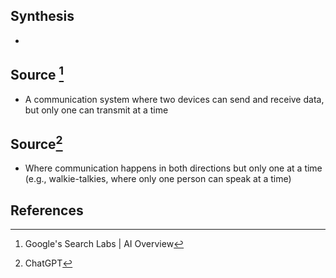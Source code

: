 ## Synthesis
- 
## Source [^1]
- A communication system where two devices can send and receive data, but only one can transmit at a time
## Source[^2]
- Where communication happens in both directions but only one at a time (e.g., walkie-talkies, where only one person can speak at a time)
## References

[^1]: Google's Search Labs | AI Overview
[^2]: ChatGPT